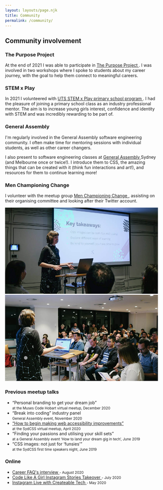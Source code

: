 ```yaml
---
layout: layouts/page.njk
title: Community
permalink: /community/
---
```

 <section className="community">
  <h2>Community involvement</h2>
  <section>
    <h3>The Purpose Project</h3>
    <p>
      At the end of 2021 I was able to participate in
      <a
        class="linkFeature"
        href="https://www.thepurposeproject.com.au/"
      >
        The Purpose Project
      </a>
      . I was involved in two workshops where I spoke to students about my career journey, with the goal to help them connect to meaningful careers.
    </p>
  </section>
  <section>
    <h3>STEM x Play</h3>
    <p>
      In 2021 I volunteered with
      <a
        class="linkFeature"
        href="https://www.uts.edu.au/about/faculty-engineering-and-information-technology/women-engineering-and-it/primary-and-high-school-programs/stem-x-play-primary-school-program"
      >
        UTS STEM x Play primary school program
      </a>
      . I had the pleasure of joining a primary school class as an
      industry professional mentor. The aim is to increase young girls
      interest, confidence and identity with STEM and was incredibly
      rewarding to be part of.
    </p>
  </section>
  <section>
    <h3 className={utilStyles.h3}>General Assembly</h3>
    <p>
      I'm regularly involved in the General Assembly software engineering
      community. I often make time for mentoring sessions with individual
      students, as well as other career changers.
    </p>
    <p>
      I also present to software engineering classes at
      <a
        class="linkFeature"
        href="https://generalassemb.ly/"
      >
        General Assembly
      </a>
      Sydney (and Melbourne once or twice!). I introduce them to CSS, the
      amazing things that can be created with it (think fun interactions
      and art!), and resources for them to continue learning more!
    </p>
    <p></p>
  </section>
  <section>
    <h3 className={utilStyles.h3}>Men Championing Change</h3>
    <p>
      I volunteer with the meetup group
      <a
        class="linkFeature"
        href="https://www.meetup.com/en-AU/Men-Championing-Change-Meetup/"
      >
        Men Championing Change
      </a>
      , assisting on their organising committee and looking after their
      Twitter account.
    </p>
  </section>
  <section class="aboutImageWrapper">
    <img
      src="/images/taryn-speaking1.jpg"
      class="imageHalf"
      alt="Taryn speaking at SydCSS"
    />
    <img
      src="/images/taryn-speaking2.jpg"
      class="imageHalf"
      alt="Taryn speaking at SydCSS"
    />
  </section>
  <section>
    <h3 className={utilStyles.h3}>Previous meetup talks</h3>
    <ul className={utilStyles.listStandard}>
      <li>
          “Personal branding to get your dream job”
        <br />
        <small className={utilStyles.lightText}>
          at the Muses Code Hobart virtual meetup, December 2020
        </small>
      </li>
      <li>
        “Break into coding” industry panel
        <br />
        <small className={utilStyles.lightText}>
            General Assembly event, November 2020
        </small>
      </li>
      <li>
        <a
          class="linkFeature"
          href="https://www.youtube.com/watch?v=rlysgxOGbwU&amp;feature=youtu.be"
        >
          “How to begin making web accessibility improvements”
        </a>
        <br />
        <small className={utilStyles.lightText}>
          at the SydCSS virtual meetup, April 2020
        </small>
      </li>
      <li>
          “Finding your passions and utilising your skill sets”
        <br />
        <small className={utilStyles.lightText}>
          at a General Assembly event ‘How to land your dream gig in tech’, June 2019
        </small>
      </li>
      <li>
        “CSS images: not just for ‘funsies’”
        <br />
        <small className={utilStyles.lightText}>
          at the SydCSS first time speakers night, June 2019
        </small>
      </li>
    </ul>
  </section>
  <section>
    <h3 className={utilStyles.h3}>Online</h3>
    <ul className={utilStyles.listStandard}>
      <li>
        <a
          class="linkFeature"
          href="https://www.careerfaqs.com.au/careers/insider-stories/taryn-ewens-software-engineer"
        >
          Career FAQ's interview
        </a>
        <small className={utilStyles.lightText}> - August 2020</small>
      </li>
      <li>
        <a
          class="linkFeature"
          href="https://www.instagram.com/codelikeagirlau/"
        >
          Code Like A Girl Instagram Stories Takeover
        </a>
        <small className={utilStyles.lightText}> - July 2020</small>
      </li>
      <li>
        <a
          class="linkFeature"
          href="https://www.instagram.com/tv/CAuMW_MjNoC/"
        >
          Instagram Live with Createable Tech
        </a>
        <small className={utilStyles.lightText}> - May 2020</small>
      </li>
    </ul>
  </section>
</section>